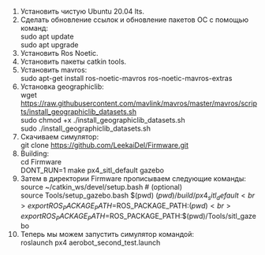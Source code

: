 1. Установить чистую Ubuntu 20.04 lts.
2. Сделать обновление ссылок и обновление пакетов ОС с помощью команд:
  <br>sudo apt update
  <br>sudo apt upgrade
2. Установить Ros Noetic.
3. Установить пакеты catkin tools.
4. Установить mavros:
  <br>sudo apt-get install ros-noetic-mavros ros-noetic-mavros-extras
5. Установка geographiclib:
  <br>wget https://raw.githubusercontent.com/mavlink/mavros/master/mavros/scripts/install_geographiclib_datasets.sh
  <br>sudo chmod +x ./install_geographiclib_datasets.sh
  <br>sudo ./install_geographiclib_datasets.sh
6. Скачиваем симулятор:
  <br>git clone https://github.com/LeekaiDel/Firmware.git
7. Building: 
  <br>cd Firmware
  <br>DONT_RUN=1 make px4_sitl_default gazebo
8. Затем в директории Firmware прописываем следующие команды:
  <br>source ~/catkin_ws/devel/setup.bash # (optional)
  <br>source Tools/setup_gazebo.bash $(pwd) $(pwd)/build/px4_sitl_default
  <br>export ROS_PACKAGE_PATH=$ROS_PACKAGE_PATH:$(pwd)
  <br>export ROS_PACKAGE_PATH=$ROS_PACKAGE_PATH:$(pwd)/Tools/sitl_gazebo
9. Теперь мы можем запустить симулятор командой:
  <br>roslaunch px4 aerobot_second_test.launch
